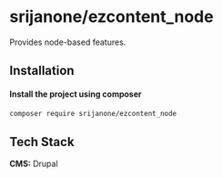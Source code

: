# srijanone/ezcontent_node

Provides node-based features.


## Installation

#### Install the project using composer 

```bash
composer require srijanone/ezcontent_node
```

## Tech Stack
**CMS:** Drupal
